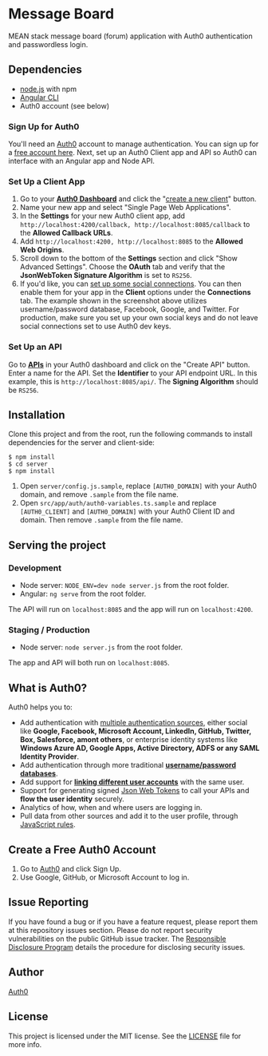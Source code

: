 # Message Board

MEAN stack message board (forum) application with Auth0 authentication and passwordless login.

## Dependencies

* [node.js](https://nodejs.org) with npm
* [Angular CLI](https://github.com/angular/angular-cli)
* Auth0 account (see below)

### Sign Up for Auth0

You'll need an [Auth0](https://auth0.com) account to manage authentication. You can sign up for a [free account here](https://auth0.com/signup). Next, set up an Auth0 Client app and API so Auth0 can interface with an Angular app and Node API.

### Set Up a Client App

1. Go to your [**Auth0 Dashboard**](https://manage.auth0.com/#/) and click the "[create a new client](https://manage.auth0.com/#/clients/create)" button.
2. Name your new app and select "Single Page Web Applications".
3. In the **Settings** for your new Auth0 client app, add `http://localhost:4200/callback, http://localhost:8085/callback` to the **Allowed Callback URLs**.
4. Add `http://localhost:4200, http://localhost:8085` to the **Allowed Web Origins**.
5. Scroll down to the bottom of the **Settings** section and click "Show Advanced Settings". Choose the **OAuth** tab and verify that the **JsonWebToken Signature Algorithm** is set to `RS256`.
6. If you'd like, you can [set up some social connections](https://manage.auth0.com/#/connections/social). You can then enable them for your app in the **Client** options under the **Connections** tab. The example shown in the screenshot above utilizes username/password database, Facebook, Google, and Twitter. For production, make sure you set up your own social keys and do not leave social connections set to use Auth0 dev keys.

### Set Up an API

Go to [**APIs**](https://manage.auth0.com/#/apis) in your Auth0 dashboard and click on the "Create API" button. Enter a name for the API. Set the **Identifier** to your API endpoint URL. In this example, this is `http://localhost:8085/api/`. The **Signing Algorithm** should be `RS256`.

## Installation

Clone this project and from the root, run the following commands to install dependencies for the server and client-side:

```
$ npm install
$ cd server
$ npm install
```

1. Open `server/config.js.sample`, replace `[AUTH0_DOMAIN]` with your Auth0 domain, and remove `.sample` from the file name.
2. Open `src/app/auth/auth0-variables.ts.sample` and replace `[AUTH0_CLIENT]` and `[AUTH0_DOMAIN]` with your Auth0 Client ID and domain. Then remove `.sample` from the file name.

## Serving the project

### Development

* Node server: `NODE_ENV=dev node server.js` from the root folder.
* Angular: `ng serve` from the root folder.

The API will run on `localhost:8085` and the app will run on `localhost:4200`.

### Staging / Production

* Node server: `node server.js` from the root folder.

The app and API will both run on `localhost:8085`.

## What is Auth0?

Auth0 helps you to:

* Add authentication with [multiple authentication sources](https://docs.auth0.com/identityproviders), either social like **Google, Facebook, Microsoft Account, LinkedIn, GitHub, Twitter, Box, Salesforce, amont others**, or enterprise identity systems like **Windows Azure AD, Google Apps, Active Directory, ADFS or any SAML Identity Provider**.
* Add authentication through more traditional **[username/password databases](https://docs.auth0.com/mysql-connection-tutorial)**.
* Add support for **[linking different user accounts](https://docs.auth0.com/link-accounts)** with the same user.
* Support for generating signed [Json Web Tokens](https://docs.auth0.com/jwt) to call your APIs and **flow the user identity** securely.
* Analytics of how, when and where users are logging in.
* Pull data from other sources and add it to the user profile, through [JavaScript rules](https://docs.auth0.com/rules).

## Create a Free Auth0 Account

1. Go to [Auth0](https://auth0.com) and click Sign Up.
2. Use Google, GitHub, or Microsoft Account to log in.

## Issue Reporting

If you have found a bug or if you have a feature request, please report them at this repository issues section. Please do not report security vulnerabilities on the public GitHub issue tracker. The [Responsible Disclosure Program](https://auth0.com/whitehat) details the procedure for disclosing security issues.

## Author

[Auth0](auth0.com)

## License

This project is licensed under the MIT license. See the [LICENSE](LICENSE) file for more info.

